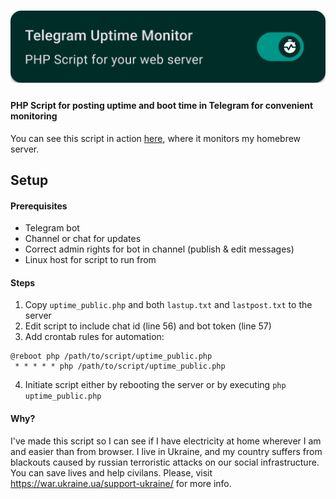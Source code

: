 # ![](header.png)
#### PHP Script for posting uptime and boot time in Telegram for convenient monitoring

You can see this script in action [here](https://t.me/PuzzaksServer), where it monitors my homebrew server.

## Setup
#### Prerequisites
 - Telegram bot
 - Channel or chat for updates
 - Correct admin rights for bot in channel (publish & edit messages)
 - Linux host for script to run from

#### Steps
1. Copy `uptime_public.php` and both `lastup.txt` and `lastpost.txt` to the server
2. Edit script to include chat id (line 56) and bot token (line 57)
3. Add crontab rules for automation:
```
@reboot php /path/to/script/uptime_public.php
 * * * * * php /path/to/script/uptime_public.php
```
4. Initiate script either by rebooting the server or by executing `php uptime_public.php`

#### Why?
I've made this script so I can see if I have electricity at home wherever I am and easier than from browser.
I live in Ukraine, and my country suffers from blackouts caused by russian terroristic attacks on our social infrastructure.
You can save lives and help civilans. Please, visit https://war.ukraine.ua/support-ukraine/ for more info.
